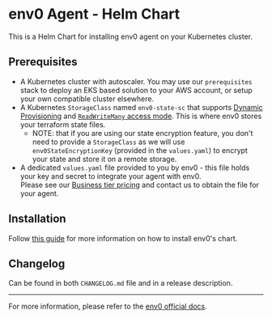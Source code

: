 # env0 Agent - Helm Chart
This is a Helm Chart for installing env0 agent on your Kubernetes cluster.  

## Prerequisites
- A Kubernetes cluster with autoscaler. You may use our `prerequisites` stack to deploy an EKS based solution to your AWS account, or setup your own compatible cluster elsewhere.  
- A Kubernetes `StorageClass` named `env0-state-sc` that supports [Dynamic Provisioning](https://kubernetes.io/docs/concepts/storage/persistent-volumes/#dynamic) and [`ReadWriteMany` access mode](https://kubernetes.io/docs/concepts/storage/persistent-volumes/#access-modes). This is where env0 stores your terraform state files.
  - NOTE: that if you are using our state encryption feature, you don't need to provide a `StorageClass` as we will use `env0StateEncryptionKey` (provided in the `values.yaml`) to encrypt your state and store it on a remote storage.
- A dedicated `values.yaml` file provided to you by env0 - this file holds your key and secret to integrate your agent with env0.  
  Please see our [Business tier pricing](https://www.env0.com/pricing) and contact us to obtain the file for your agent.    
  
## Installation

Follow [this guide](https://docs.env0.com/docs/self-hosted-kubernetes-agent#installation) for more information on how to install env0's chart.

## Changelog
Can be found in both `CHANGELOG.md` file and in a release description.

-----

For more information, please refer to the [env0 official docs](https://docs.env0.com/docs/self-hosted-kubernetes-agent).
